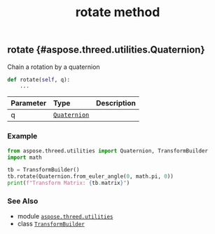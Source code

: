 ﻿---
title: rotate method
second_title: Aspose.3D for Python via .NET API References
description: 
type: docs
weight: 70
url: /aspose.threed.utilities/transformbuilder/rotate/
is_root: false
---

## rotate {#aspose.threed.utilities.Quaternion}

Chain a rotation by a quaternion



```python
def rotate(self, q):
    ...
```


| Parameter | Type | Description |
| :- | :- | :- |
| q | [`Quaternion`](/3d/python-net/aspose.threed.utilities/quaternion) |  |

### Example 


```python
from aspose.threed.utilities import Quaternion, TransformBuilder
import math

tb = TransformBuilder()
tb.rotate(Quaternion.from_euler_angle(0, math.pi, 0))
print(f"Transform Matrix: {tb.matrix}")

```



### See Also
* module [`aspose.threed.utilities`](../../)
* class [`TransformBuilder`](/3d/python-net/aspose.threed.utilities/transformbuilder)

